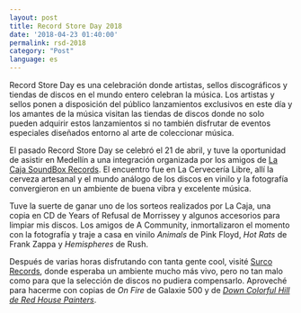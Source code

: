 ```yaml
---
layout: post
title: Record Store Day 2018
date: '2018-04-23 01:40:00'
permalink: rsd-2018
category: "Post"
language: es
---
```


Record Store Day es una celebración donde artistas, sellos discográficos y tiendas de discos en el mundo entero celebran la música. Los artistas y sellos ponen a disposición del público lanzamientos exclusivos en este día y los amantes de la música visitan las tiendas de discos donde no solo pueden adquirir estos lanzamientos si no también disfrutar de eventos especiales diseñados entorno al arte de coleccionar música.

El pasado Record Store Day se celebró el 21 de abril, y tuve la oportunidad de asistir en Medellín a una integración organizada por los amigos de [La Caja SoundBox Records](https://www.facebook.com/CajaSoundBox). El encuentro fue en La Cervecería Libre, allí la cerveza artesanal y el mundo análogo de los discos en vinilo y la fotografía convergieron en un ambiente de buena vibra y excelente música. 

Tuve la suerte de ganar uno de los sorteos realizados por La Caja, una copia en CD de Years of Refusal de Morrissey y algunos accesorios para limpiar mis discos. Los amigos de A Community, inmortalizaron el momento con la fotografía y traje a casa en vinilo _Animals_ de Pink Floyd, _Hot Rats_ de Frank Zappa y _Hemispheres_ de Rush. 

Después de varias horas disfrutando con tanta gente cool, visité [Surco Records](https://www.facebook.com/surcorecords/), donde esperaba un ambiente mucho más vivo, pero no tan malo como para que la selección de discos no pudiera compensarlo. Aproveché para hacerme con copias de _On Fire_ de Galaxie 500 y de _[Down Colorful Hill de Red House Painters](http://tintaenlascintas.com/down-colorful-hill/)_.